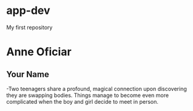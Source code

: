 # app-dev
My first repository
# Anne Oficiar
## Your Name  
-Two teenagers share a profound, magical connection upon discovering they are swapping bodies. Things manage to become even more complicated when the boy and girl decide to meet in person.
